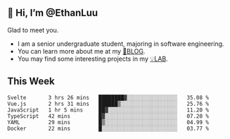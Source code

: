 ## 👋 Hi, I’m @EthanLuu

Glad to meet you.

- I am a senior undergraduate student, majoring in software engineering.
- You can learn more about me at my [📝BLOG](https://blog.ethanloo.cn).
- You may find some interesting projects in my [💡LAB](https://lab.ethanloo.cn).

## This Week
<!--START_SECTION:waka-->

```text
Svelte       3 hrs 26 mins   ████████▓░░░░░░░░░░░░░░░░   35.08 %
Vue.js       2 hrs 31 mins   ██████▒░░░░░░░░░░░░░░░░░░   25.76 %
JavaScript   1 hr 5 mins     ██▓░░░░░░░░░░░░░░░░░░░░░░   11.20 %
TypeScript   42 mins         █▓░░░░░░░░░░░░░░░░░░░░░░░   07.20 %
YAML         29 mins         █▒░░░░░░░░░░░░░░░░░░░░░░░   04.99 %
Docker       22 mins         █░░░░░░░░░░░░░░░░░░░░░░░░   03.77 %
```

<!--END_SECTION:waka-->
